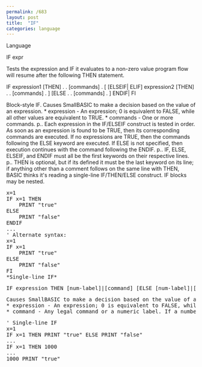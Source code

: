 ```yaml
---
permalink: /683
layout: post
title:  "IF"
categories: language
---
```

Language

IF expr

Tests the expression and IF it evaluates to a non-zero value program flow will resume after the following THEN statement.


IF expression1 [THEN]
    .
    . [commands]
    .
[ [ELSEIF| ELIF] expression2 [THEN]
    .
    . [commands]
    .
]
[ELSE
    .
    . [commands]
    .
]
ENDIF| FI
<p>Block-style IF.
Causes SmallBASIC to make a decision based on the value of an expression.
* expression  - An expression; 0 is equivalent to FALSE, while all other values are equivalent to TRUE.
* commands - One or more commands.
p.. Each expression in the IF/ELSEIF construct is tested in order.
As soon as an expression is found to be TRUE, then its corresponding
commands are executed. If no expressions are TRUE, then the commands
following the ELSE keyword are executed. If ELSE is not specified, then
execution continues with the command following the ENDIF.
p.. IF, ELSE, ELSEIF, and ENDIF must all be the first keywords on their respective lines.
p.. THEN is optional, but if its defined it must be the last keyword on its
line; if anything other than a comment follows on the same line with
THEN, BASIC thinks it's reading a single-line IF/THEN/ELSE construct.
IF blocks may be nested.
<pre>x=1
IF x=1 THEN
    PRINT "true"
ELSE
    PRINT "false"
ENDIF
...
' Alternate syntax:
x=1
IF x=1
    PRINT "true"
ELSE
    PRINT "false"
FI
*Single-line IF*
<pre>IF expression THEN [num-label]|[command] [ELSE [num-label]|[command]]
<p>Causes SmallBASIC to make a decision based on the value of an expression.
* expression - An expression; 0 is equivalent to FALSE, while all other values are equivalent to TRUE.
* command - Any legal command or a numeric label. If a number is specified, it is equivalent to a GOTO command with the specified numeric-label.
<pre>' Single-line IF
x=1
IF x=1 THEN PRINT "true" ELSE PRINT "false"
...
IF x=1 THEN 1000
...
1000 PRINT "true"

